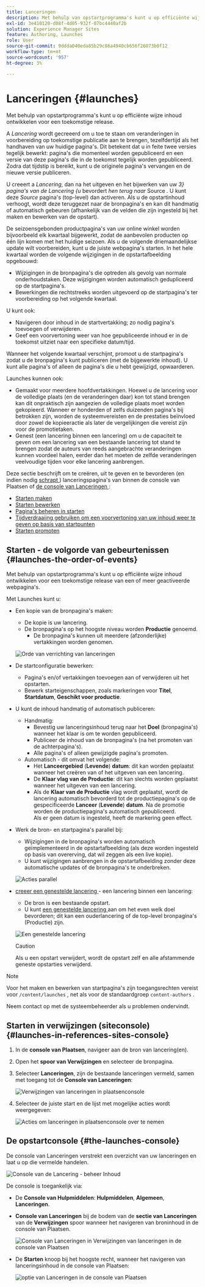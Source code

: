 ```yaml
---
title: Lanceringen
description: Met behulp van opstartprogramma's kunt u op efficiënte wijze inhoud ontwikkelen voor een toekomstige release. Met deze sjablonen kunt u wijzigingen klaar maken voor toekomstige publicatie, terwijl uw huidige pagina's behouden blijven
exl-id: 3e410120-d08f-4d05-932f-07bc4440af2b
solution: Experience Manager Sites
feature: Authoring, Launches
role: User
source-git-commit: 9ddda040eda85b29c86a4940cb656f26073b0f12
workflow-type: tm+mt
source-wordcount: '957'
ht-degree: 3%

---
```


# Lanceringen {#launches}

Met behulp van opstartprogramma&#39;s kunt u op efficiënte wijze inhoud ontwikkelen voor een toekomstige release.

A *Lancering* wordt gecreeerd om u toe te staan om veranderingen in voorbereiding op toekomstige publicatie aan te brengen, tezelfdertijd als het handhaven van uw huidige pagina&#39;s. Dit betekent dat u in feite twee versies tegelijk bewerkt: pagina&#39;s die momenteel worden gepubliceerd en een versie van deze pagina&#39;s die in de toekomst tegelijk worden gepubliceerd. Zodra dat tijdstip is bereikt, kunt u de originele pagina&#39;s vervangen en de nieuwe versie publiceren.

U creeert a *Lancering*, dan na het uitgeven en het bijwerken van uw *3} pagina&#39;s van de Lancering {u* bevordert *hen terug naar* Source *.* U kunt deze *Source* pagina&#39;s (top-level) dan activeren. Als u de opstartinhoud verhoogt, wordt deze teruggezet naar de bronpagina&#39;s en kan dit handmatig of automatisch gebeuren (afhankelijk van de velden die zijn ingesteld bij het maken en bewerken van de opstart).

De seizoensgebonden productpagina&#39;s van uw online winkel worden bijvoorbeeld elk kwartaal bijgewerkt, zodat de aanbevolen producten op één lijn komen met het huidige seizoen. Als u de volgende driemaandelijkse update wilt voorbereiden, kunt u de juiste webpagina&#39;s starten. In het hele kwartaal worden de volgende wijzigingen in de opstartafbeelding opgebouwd:

* Wijzigingen in de bronpagina&#39;s die optreden als gevolg van normale onderhoudstaken. Deze wijzigingen worden automatisch gedupliceerd op de startpagina&#39;s.
* Bewerkingen die rechtstreeks worden uitgevoerd op de startpagina&#39;s ter voorbereiding op het volgende kwartaal.

U kunt ook:

* Navigeren door inhoud in de startvertakking; zo nodig pagina&#39;s toevoegen of verwijderen.
* Geef een voorvertoning weer van hoe gepubliceerde inhoud er in de toekomst uitziet naar een specifieke datum/tijd.

Wanneer het volgende kwartaal verschijnt, promoot u de startpagina&#39;s zodat u de bronpagina&#39;s kunt publiceren (met de bijgewerkte inhoud). U kunt alle pagina&#39;s of alleen de pagina&#39;s die u hebt gewijzigd, opwaarderen.

Launches kunnen ook:

* Gemaakt voor meerdere hoofdvertakkingen. Hoewel u de lancering voor de volledige plaats (en de veranderingen daar) kon tot stand brengen kan dit onpraktisch zijn aangezien de volledige plaats moet worden gekopieerd. Wanneer er honderden of zelfs duizenden pagina&#39;s bij betrokken zijn, worden de systeemvereisten en de prestaties beïnvloed door zowel de kopieeractie als later de vergelijkingen die vereist zijn voor de promotietaken.
* Genest (een lancering binnen een lancering) om u de capaciteit te geven om een lancering van een bestaande lancering tot stand te brengen zodat de auteurs van reeds aangebrachte veranderingen kunnen voordeel halen, eerder dan het moeten de zelfde veranderingen veelvoudige tijden voor elke lancering aanbrengen.

Deze sectie beschrijft om te creëren, uit te geven en te bevorderen (en indien nodig [ schrapt ](/help/sites-cloud/authoring/launches/creating.md#deleting-a-launch)) lanceringspagina&#39;s van binnen de console van Plaatsen of [ de console van Lanceringen ](#the-launches-console):

* [Starten maken](/help/sites-cloud/authoring/launches/creating.md)
* [Starten bewerken](/help/sites-cloud/authoring/launches/editing.md)
* [Pagina&#39;s beheren in starten](/help/sites-cloud/authoring/launches/managing-pages.md)
* [Tijdverdraaiing gebruiken om een voorvertoning van uw inhoud weer te geven op basis van startpunten](/help/sites-cloud/authoring/launches/preview.md)
* [Starten promoten](/help/sites-cloud/authoring/launches/promoting.md)

## Starten - de volgorde van gebeurtenissen {#launches-the-order-of-events}

Met behulp van opstartprogramma&#39;s kunt u op efficiënte wijze inhoud ontwikkelen voor een toekomstige release van een of meer geactiveerde webpagina&#39;s.

Met Launches kunt u:

* Een kopie van de bronpagina&#39;s maken:
   * De kopie is uw lancering.
   * De bronpagina&#39;s op het hoogste niveau worden **Productie** genoemd.
      * De bronpagina&#39;s kunnen uit meerdere (afzonderlijke) vertakkingen worden genomen.

  ![ Orde van verrichting van lanceringen ](/help/sites-cloud/authoring/assets/launches-order.png)

* De startconfiguratie bewerken:
   * Pagina&#39;s en/of vertakkingen toevoegen aan of verwijderen uit het opstarten.
   * Bewerk starteigenschappen, zoals markeringen voor **Titel**, **Startdatum**, **Geschikt voor productie**.
* U kunt de inhoud handmatig of automatisch publiceren:
   * Handmatig:
      * Bevestig uw lanceringsinhoud terug naar het **Doel** (bronpagina&#39;s) wanneer het klaar is om te worden gepubliceerd.
      * Publiceer de inhoud van de bronpagina&#39;s (na het promoten van de achterpagina&#39;s).
      * Alle pagina&#39;s of alleen gewijzigde pagina&#39;s promoten.
   * Automatisch - dit omvat het volgende:
      * Het **Lanceergebied** (**Levende**) **datum**: dit kan worden geplaatst wanneer het creëren van of het uitgeven van een lancering.
      * De **Klaar vlag van de Productie**: dit kan slechts worden geplaatst wanneer het uitgeven van een lancering.
      * Als de **Klaar van de Productie** vlag wordt geplaatst, wordt de lancering automatisch bevorderd tot de productiepagina&#39;s op de gespecificeerde **Lanceer** (**Levende**) **datum**. Na de promotie worden de productiepagina&#39;s automatisch gepubliceerd.\
        Als er geen datum is ingesteld, heeft de markering geen effect.
* Werk de bron- en startpagina&#39;s parallel bij:
   * Wijzigingen in de bronpagina&#39;s worden automatisch geïmplementeerd in de opstartafbeelding (als deze worden ingesteld op basis van overerving, dat wil zeggen als een live kopie).
   * U kunt wijzigingen aanbrengen in de opstartafbeelding zonder deze automatische updates of de bronpagina&#39;s te onderbreken.

  ![ Acties parallel ](/help/sites-cloud/authoring/assets/launches-parallel.png)

* [ creeer een genestelde lancering ](/help/sites-cloud/authoring/launches/creating.md#creating-a-nested-launch) - een lancering binnen een lancering:
   * De bron is een bestaande opstart.
   * U kunt [ een genestelde lancering ](/help/sites-cloud/authoring/launches/promoting.md#promoting-a-nested-launch) aan om het even welk doel bevorderen; dit kan een ouderlancering of de top-level bronpagina&#39;s (Productie) zijn.

  ![ Een genestelde lancering ](/help/sites-cloud/authoring/assets/launches-nested.png)

  >[!CAUTION]
  >
  >Als u een opstart verwijdert, wordt de opstart zelf en alle afstammende geneste opstarties verwijderd.

>[!NOTE]
>
>Voor het maken en bewerken van startpagina&#39;s zijn toegangsrechten vereist voor `/content/launches` , net als voor de standaardgroep `content-authors` .
>
>Neem contact op met de systeembeheerder als u problemen ondervindt.

## Starten in verwijzingen (siteconsole) {#launches-in-references-sites-console}

1. In de **console van Plaatsen**, navigeer aan de bron van lancering(en).
1. Open het **spoor van Verwijzingen** en selecteer de bronpagina.
1. Selecteer **Lanceringen**, zijn de bestaande lanceringen vermeld, samen met toegang tot de **Console van Lanceringen**:

   ![ Verwijzingen van lanceringen in plaatsenconsole ](/help/sites-cloud/authoring/assets/launches-references.png)

1. Selecteer de juiste start en de lijst met mogelijke acties wordt weergegeven:

   ![ Acties om lanceringen in plaatsenconsole ](/help/sites-cloud/authoring/assets/launches-references-actions.png) over te nemen

## De opstartconsole {#the-launches-console}

De console van Lanceringen verstrekt een overzicht van uw lanceringen en laat u op die vermelde handelen.

![ Console van de Lancering - beheer Inhoud ](/help/sites-cloud/authoring/assets/launches-navigate-launches-console.png)

De console is toegankelijk via:

* De **Console van Hulpmiddelen**: **Hulpmiddelen**, **Algemeen**, **Lanceringen**.

* **Console van Lanceringen** bij de bodem van de **sectie van Lanceringen** van de **Verwijzingen** spoor wanneer het navigeren van broninhoud in de console van Plaatsen.

  ![ Console van Lanceringen in Verwijzingen van lanceringen in de console van Plaatsen ](/help/sites-cloud/authoring/assets/launches-references.png)

* De **Starten** knoop bij het hoogste recht, wanneer het navigeren van lanceringsinhoud in de console van Plaatsen:

  ![ optie van Lanceringen in de console van Plaatsen ](/help/sites-cloud/authoring/assets/launches-console-navigate-launch-content.png)
